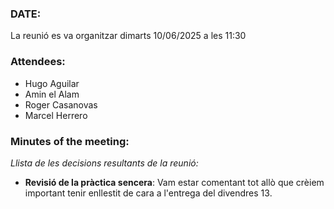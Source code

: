 ### DATE:

La reunió es va organitzar dimarts 10/06/2025 a les 11:30

### Attendees:

- Hugo Aguilar
- Amin el Alam
- Roger Casanovas
- Marcel Herrero

### Minutes of the meeting:

*Llista de les decisions resultants de la reunió:*

- **Revisió de la pràctica sencera**: Vam estar comentant tot allò que crèiem important tenir enllestit de cara a l'entrega del divendres 13.
